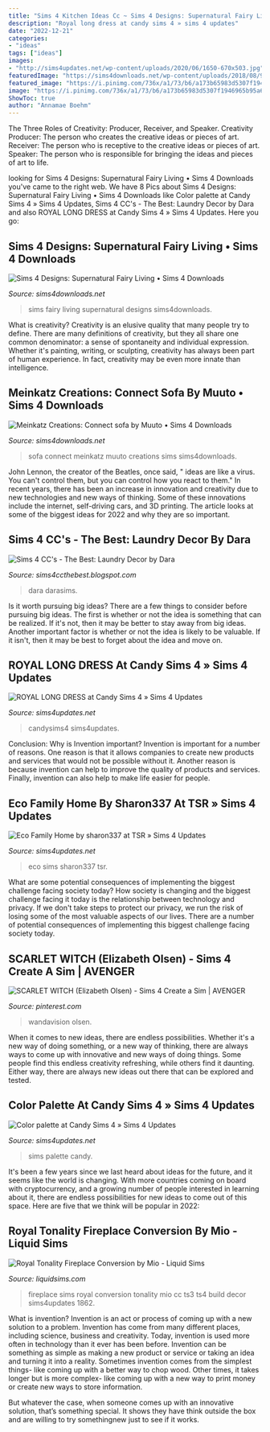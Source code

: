 ```yaml
---
title: "Sims 4 Kitchen Ideas Cc ~ Sims 4 Designs: Supernatural Fairy Living • Sims 4 Downloads"
description: "Royal long dress at candy sims 4 » sims 4 updates"
date: "2022-12-21"
categories:
- "ideas"
tags: ["ideas"]
images:
- "http://sims4updates.net/wp-content/uploads/2020/06/1650-670x503.jpg"
featuredImage: "https://sims4downloads.net/wp-content/uploads/2018/08/9320.jpg"
featured_image: "https://i.pinimg.com/736x/a1/73/b6/a173b65983d5307f1946965b95a66e9b.jpg"
image: "https://i.pinimg.com/736x/a1/73/b6/a173b65983d5307f1946965b95a66e9b.jpg"
ShowToc: true
author: "Annamae Boehm"
---
```



The Three Roles of Creativity: Producer, Receiver, and Speaker.
Creativity Producer: The person who creates the creative ideas or pieces of art.
Receiver: The person who is receptive to the creative ideas or pieces of art. 
Speaker: The person who is responsible for bringing the ideas and pieces of art to life.

	

		
looking for Sims 4 Designs: Supernatural Fairy Living • Sims 4 Downloads you've came to the right web. We have 8 Pics about Sims 4 Designs: Supernatural Fairy Living • Sims 4 Downloads like Color palette at Candy Sims 4 » Sims 4 Updates, Sims 4 CC&#039;s - The Best: Laundry Decor by Dara and also ROYAL LONG DRESS at Candy Sims 4 » Sims 4 Updates. Here you go:
		
    
## Sims 4 Designs: Supernatural Fairy Living • Sims 4 Downloads

<img loading=lazy src="https://sims4downloads.net/wp-content/uploads/2016/02/10310.jpg" onerror="this.onerror=null;this.src='https://tse1.mm.bing.net/th?id=OIP.78jpfd4dTAtWIgUSGABJMAHaDg&amp;pid=15.1';" alt="Sims 4 Designs: Supernatural Fairy Living • Sims 4 Downloads">

_Source: sims4downloads.net_

>sims fairy living supernatural designs sims4downloads. 

	

What is creativity?
Creativity is an elusive quality that many people try to define. There are many definitions of creativity, but they all share one common denominator: a sense of spontaneity and individual expression. Whether it's painting, writing, or sculpting, creativity has always been part of human experience. In fact, creativity may be even more innate than intelligence.

    
## Meinkatz Creations: Connect Sofa By Muuto • Sims 4 Downloads

<img loading=lazy src="https://sims4downloads.net/wp-content/uploads/2018/08/9320.jpg" onerror="this.onerror=null;this.src='https://tse2.mm.bing.net/th?id=OIP.D4lR_rYfdENS_i5QehyeKwHaEL&amp;pid=15.1';" alt="Meinkatz Creations: Connect sofa by Muuto • Sims 4 Downloads">

_Source: sims4downloads.net_

>sofa connect meinkatz muuto creations sims sims4downloads. 

	

John Lennon, the creator of the Beatles, once said, " ideas are like a virus. You can't control them, but you can control how you react to them." In recent years, there has been an increase in innovation and creativity due to new technologies and new ways of thinking. Some of these innovations include the internet, self-driving cars, and 3D printing. The article looks at some of the biggest ideas for 2022 and why they are so important.

    
## Sims 4 CC&#039;s - The Best: Laundry Decor By Dara

<img loading=lazy src="https://2.bp.blogspot.com/-s8HveKnM1w0/VtvWLpvvyeI/AAAAAAABOXw/Xi3yh5eC4YI/s640/1456935817_6-iron-and-laundry-basket-sims-4.jpg" onerror="this.onerror=null;this.src='https://tse1.mm.bing.net/th?id=OIP.3B3488fpPa0KrDY3X8r7AwHaD7&amp;pid=15.1';" alt="Sims 4 CC&#039;s - The Best: Laundry Decor by Dara">

_Source: sims4ccthebest.blogspot.com_

>dara darasims. 

	

Is it worth pursuing big ideas?
There are a few things to consider before pursuing big ideas. The first is whether or not the idea is something that can be realized. If it's not, then it may be better to stay away from big ideas. Another important factor is whether or not the idea is likely to be valuable. If it isn't, then it may be best to forget about the idea and move on.

    
## ROYAL LONG DRESS At Candy Sims 4 » Sims 4 Updates

<img loading=lazy src="http://sims4updates.net/wp-content/uploads/2020/10/11110-670x893.jpg" onerror="this.onerror=null;this.src='https://tse1.mm.bing.net/th?id=OIP.ls8ha-Ow2F07vg8Ly6bA9wHaJ3&amp;pid=15.1';" alt="ROYAL LONG DRESS at Candy Sims 4 » Sims 4 Updates">

_Source: sims4updates.net_

>candysims4 sims4updates. 

	

Conclusion: Why is Invention important?
Invention is important for a number of reasons. One reason is that it allows companies to create new products and services that would not be possible without it. Another reason is because invention can help to improve the quality of products and services. Finally, invention can also help to make life easier for people.

    
## Eco Family Home By Sharon337 At TSR » Sims 4 Updates

<img loading=lazy src="http://sims4updates.net/wp-content/uploads/2020/06/1650-670x503.jpg" onerror="this.onerror=null;this.src='https://tse4.mm.bing.net/th?id=OIP.M_GvTwZPXDpR0J5WxlAHfgHaFj&amp;pid=15.1';" alt="Eco Family Home by sharon337 at TSR » Sims 4 Updates">

_Source: sims4updates.net_

>eco sims sharon337 tsr. 

	

What are some potential consequences of implementing the biggest challenge facing society today?
How society is changing and the biggest challenge facing it today is the relationship between technology and privacy. If we don't take steps to protect our privacy, we run the risk of losing some of the most valuable aspects of our lives. There are a number of potential consequences of implementing this biggest challenge facing society today.

    
## SCARLET WITCH (Elizabeth Olsen) - Sims 4 Create A Sim | AVENGER

<img loading=lazy src="https://i.pinimg.com/736x/a1/73/b6/a173b65983d5307f1946965b95a66e9b.jpg" onerror="this.onerror=null;this.src='https://tse2.mm.bing.net/th?id=OIP.cug0zyqGjbU7GRgPhFKVNwHaEK&amp;pid=15.1';" alt="SCARLET WITCH (Elizabeth Olsen) - Sims 4 Create a Sim | AVENGER">

_Source: pinterest.com_

>wandavision olsen. 

	

When it comes to new ideas, there are endless possibilities. Whether it's a new way of doing something, or a new way of thinking, there are always ways to come up with innovative and new ways of doing things. Some people find this endless creativity refreshing, while others find it daunting. Either way, there are always new ideas out there that can be explored and tested.

    
## Color Palette At Candy Sims 4 » Sims 4 Updates

<img loading=lazy src="http://sims4updates.net/wp-content/uploads/2019/01/1059.jpg" onerror="this.onerror=null;this.src='https://tse2.mm.bing.net/th?id=OIP.D6kE1UPrBlNpcVxwrDQ1vAHaCR&amp;pid=15.1';" alt="Color palette at Candy Sims 4 » Sims 4 Updates">

_Source: sims4updates.net_

>sims palette candy. 

	

It's been a few years since we last heard about ideas for the future, and it seems like the world is changing. With more countries coming on board with cryptocurrency, and a growing number of people interested in learning about it, there are endless possibilities for new ideas to come out of this space. Here are five that we think will be popular in 2022: 

    
## Royal Tonality Fireplace Conversion By Mio - Liquid Sims

<img loading=lazy src="https://www.liquidsims.com/wp-content/uploads/2015/11/royal-fireplace.jpg" onerror="this.onerror=null;this.src='https://tse2.mm.bing.net/th?id=OIP.lMN7xgJJdlo6ar5p5Y1JKQHaEI&amp;pid=15.1';" alt="Royal Tonality Fireplace Conversion by Mio - Liquid Sims">

_Source: liquidsims.com_

>fireplace sims royal conversion tonality mio cc ts3 ts4 build decor sims4updates 1862. 

	

What is invention?
Invention is an act or process of coming up with a new solution to a problem. Invention has come from many different places, including science, business and creativity. Today, invention is used more often in technology than it ever has been before. 
Invention can be something as simple as making a new product or service or taking an idea and turning it into a reality. Sometimes invention comes from the simplest things- like coming up with a better way to chop wood. Other times, it takes longer but is more complex- like coming up with a new way to print money or create new ways to store information. 

But whatever the case, when someone comes up with an innovative solution, that’s something special. It shows they have think outside the box and are willing to try somethingnew just to see if it works.


